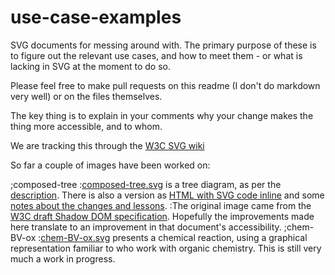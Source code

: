 # use-case-examples
SVG documents for messing around with. The primary purpose of these is to figure out the relevant use cases, 
and how to meet them - or what is lacking in SVG at the moment to do so.

Please feel free to make pull requests on this readme (I don't do markdown very well) or on the files themselves.

The key thing is to explain in your comments why your change makes the thing more accessible, and to whom.

We are tracking this through the [W3C SVG wiki](https://www.w3.org/wiki/SVG_Accessibility)

So far a couple of images have been worked on:

;composed-tree
:[composed-tree.svg](composed-tree.svg) is a tree diagram, as per the [description](composed-tree-desc.html). There is also a version as [HTML with SVG code inline](composed-tree.html) and some [notes about the changes and lessons](composed-tree-notes.html).
:The original image came from the [W3C draft Shadow DOM specification](https://w3c.github.io/webcomponents/spec/shadow). Hopefully the improvements made here translate to an improvement in that document's accessibility.
;chem-BV-ox
:[chem-BV-ox.svg](chem-BV-ox.svg) presents a chemical reaction, using a graphical representation familiar to who work with organic chemistry. This is still very much a work in progress.